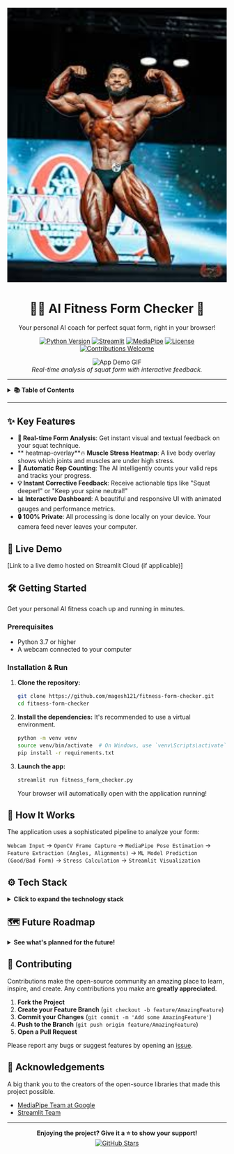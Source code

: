 

<p align="center">
  <img src="https://github.com/magesh121/fitness-form-analyser/blob/main/download.jpg" alt="Project Banner" width="700"/>
</p>

<h1 align="center">🏋️‍♂️ AI Fitness Form Checker 🤖</h1>

<p align="center">
  Your personal AI coach for perfect squat form, right in your browser!
</p>

<p align="center">
  <!-- Badges -->
  <a href="https://www.python.org/downloads/release/python-370/"><img src="https://img.shields.io/badge/Python-3.7+-blue.svg" alt="Python Version"></a>
  <a href="https://streamlit.io/"><img src="https://img.shields.io/badge/Framework-Streamlit-red.svg" alt="Streamlit"></a>
  <a href="https://google.github.io/mediapipe/"><img src="https://img.shields.io/badge/Computer%20Vision-MediaPipe-green.svg" alt="MediaPipe"></a>
  <a href="LICENSE"><img src="https://img.shields.io/badge/License-MIT-yellow.svg" alt="License"></a>
  <a href="https://github.com/yourusername/fitness-form-checker/issues"><img src="https://img.shields.io/badge/contributions-welcome-brightgreen.svg?style=flat" alt="Contributions Welcome"></a>
</p>

<p align="center">
  <img src="https://i.imgur.com/demo-placeholder.gif" alt="App Demo GIF" width="800"/>
  <br>
  <em>Real-time analysis of squat form with interactive feedback.</em>
</p>

---

<details>
  <summary><strong>📚 Table of Contents</strong></summary>
  <ol>
    <li><a href="#-key-features">Key Features</a></li>
    <li><a href="#-live-demo">Live Demo</a></li>
    <li><a href="#-getting-started">Getting Started</a></li>
    <li><a href="#-how-it-works">How It Works</a></li>
    <li><a href="#-tech-stack">Tech Stack</a></li>
    <li><a href="#-future-roadmap">Future Roadmap</a></li>
    <li><a href="#-contributing">Contributing</a></li>
    <li><a href="#-license">License</a></li>
    <li><a href="#-acknowledgements">Acknowledgements</a></li>
  </ol>
</details>

---

## ✨ Key Features

-   **🎯 Real-time Form Analysis**: Get instant visual and textual feedback on your squat technique.
-   ** heatmap-overlay**🔥 **Muscle Stress Heatmap**: A live body overlay shows which joints and muscles are under high stress.
-   **🤖 Automatic Rep Counting**: The AI intelligently counts your valid reps and tracks your progress.
-   **💡 Instant Corrective Feedback**: Receive actionable tips like "Squat deeper!" or "Keep your spine neutral!"
-   **📊 Interactive Dashboard**: A beautiful and responsive UI with animated gauges and performance metrics.
-   **🔒 100% Private**: All processing is done locally on your device. Your camera feed never leaves your computer.

## 🚀 Live Demo

[Link to a live demo hosted on Streamlit Cloud (if applicable)]

## 🛠️ Getting Started

Get your personal AI fitness coach up and running in minutes.

### Prerequisites

-   Python 3.7 or higher
-   A webcam connected to your computer

### Installation & Run

1.  **Clone the repository:**
    ```bash
    git clone https://github.com/magesh121/fitness-form-checker.git
    cd fitness-form-checker
    ```

2.  **Install the dependencies:**
    It's recommended to use a virtual environment.
    ```bash
    python -m venv venv
    source venv/bin/activate  # On Windows, use `venv\Scripts\activate`
    pip install -r requirements.txt
    ```

3.  **Launch the app:**
    ```bash
    streamlit run fitness_form_checker.py
    ```
    Your browser will automatically open with the application running!

## 📖 How It Works

The application uses a sophisticated pipeline to analyze your form:

`Webcam Input` → `OpenCV Frame Capture` → `MediaPipe Pose Estimation` → `Feature Extraction (Angles, Alignments)` → `ML Model Prediction (Good/Bad Form)` → `Stress Calculation` → `Streamlit Visualization`

## ⚙️ Tech Stack

<details>
  <summary><strong>Click to expand the technology stack</strong></summary>
  
  -   **Framework**: [Streamlit](https://www.streamlit.io/) - For building the interactive web application.
  -   **Computer Vision**:
      -   [OpenCV](https://opencv.org/) - For capturing and processing video frames.
      -   [MediaPipe](https://google.github.io/mediapipe/) - For high-fidelity body pose tracking.
  -   **Machine Learning**:
      -   [Scikit-learn](https://scikit-learn.org/) - For the Random Forest classification model.
  -   **Data Manipulation**:
      -   [NumPy](https://numpy.org/) & [Pandas](https://pandas.pydata.org/) - For numerical operations and data handling.
  -   **Data Visualization**:
      -   [Plotly](https://plotly.com/) - For creating interactive, animated gauge charts.
      -   [Matplotlib](https://matplotlib.org/) & [Seaborn](https://seaborn.pydata.org/) - For static plots and model evaluation.

</details>

## 🗺️ Future Roadmap

<details>
  <summary><strong>See what's planned for the future!</strong></summary>

-   [ ] **Support More Exercises**:
    -   [ ] Lunges
    -   [ ] Push-ups
    -   [ ] Deadlifts
-   [ ] **Workout History & Progression**: Save session data to track improvements over time.
-   [ ] **Customizable Workouts**: Allow users to set goals for reps and sets.
-   [ ] **Audio Feedback**: Add voice cues for corrections and encouragement.
-   [ ] **Mobile Support**: Improve compatibility for running on mobile devices.

</details>

## 🤝 Contributing

Contributions make the open-source community an amazing place to learn, inspire, and create. Any contributions you make are **greatly appreciated**.

1.  **Fork the Project**
2.  **Create your Feature Branch** (`git checkout -b feature/AmazingFeature`)
3.  **Commit your Changes** (`git commit -m 'Add some AmazingFeature'`)
4.  **Push to the Branch** (`git push origin feature/AmazingFeature`)
5.  **Open a Pull Request**

Please report any bugs or suggest features by opening an [issue](https://github.com/magesh121/fitness-form-analyser/issues).


## 🙏 Acknowledgements

A big thank you to the creators of the open-source libraries that made this project possible.
-   [MediaPipe Team at Google](https://google.github.io/mediapipe/)
-   [Streamlit Team](https://www.streamlit.io/)

---

<p align="center">
  <b>Enjoying the project? Give it a ⭐️ to show your support!</b>
  <br>
  <a href="https://github.com/magesh121/fitness-form-analyser"><img src="https://img.shields.io/github/stars/magesh121/fitness-form-analyser?style=social" alt="GitHub Stars"></a>
</p>
